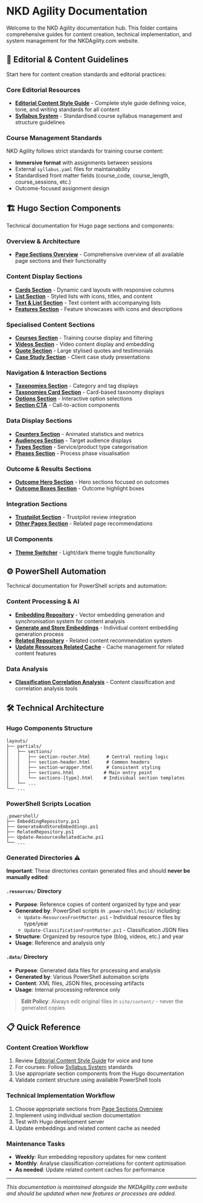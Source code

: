 # NKD Agility Documentation

Welcome to the NKD Agility documentation hub. This folder contains comprehensive guides for content creation, technical implementation, and system management for the NKDAgility.com website.

## 📝 Editorial & Content Guidelines

Start here for content creation standards and editorial practices:

### Core Editorial Resources

- **[Editorial Content Style Guide](editorial-content-style-guide.md)** - Complete style guide defining voice, tone, and writing standards for all content
- **[Syllabus System](syllabus-system.md)** - Standardised course syllabus management and structure guidelines

### Course Management Standards

NKD Agility follows strict standards for training course content:

- **Immersive format** with assignments between sessions
- External `syllabus.yaml` files for maintainability
- Standardised front matter fields (course_code, course_length, course_sessions, etc.)
- Outcome-focused assignment design

## 🏗️ Hugo Section Components

Technical documentation for Hugo page sections and components:

### Overview & Architecture

- **[Page Sections Overview](page-sections-overview.md)** - Comprehensive overview of all available page sections and their functionality

### Content Display Sections

- **[Cards Section](cards-section-usage.md)** - Dynamic card layouts with responsive columns
- **[List Section](list-section-usage.md)** - Styled lists with icons, titles, and content
- **[Text & List Section](textnlist-section-usage.md)** - Text content with accompanying lists
- **[Features Section](features-section-usage.md)** - Feature showcases with icons and descriptions

### Specialised Content Sections

- **[Courses Section](courses-section-usage.md)** - Training course display and filtering
- **[Videos Section](videos-section-usage.md)** - Video content display and embedding
- **[Quote Section](quote-section-usage.md)** - Large stylised quotes and testimonials
- **[Case Study Section](casestudy-section-usage.md)** - Client case study presentations

### Navigation & Interaction Sections

- **[Taxonomies Section](taxonomies-section-usage.md)** - Category and tag displays
- **[Taxonomies Card Section](taxonomies-card-section-usage.md)** - Card-based taxonomy displays
- **[Options Section](options-section-usage.md)** - Interactive option selections
- **[Section CTA](sectioncta-section-usage.md)** - Call-to-action components

### Data Display Sections

- **[Counters Section](counters-section-usage.md)** - Animated statistics and metrics
- **[Audiences Section](audiences-section-usage.md)** - Target audience displays
- **[Types Section](types-section-usage.md)** - Service/product type categorisation
- **[Phases Section](phases-section-usage.md)** - Process phase visualisation

### Outcome & Results Sections

- **[Outcome Hero Section](outcomehero-section-usage.md)** - Hero sections focused on outcomes
- **[Outcome Boxes Section](outcomeboxes-section-usage.md)** - Outcome highlight boxes

### Integration Sections

- **[Trustpilot Section](trustpilot-section-usage.md)** - Trustpilot review integration
- **[Other Pages Section](otherpages-section-usage.md)** - Related page recommendations

### UI Components

- **[Theme Switcher](theme-switcher-usage.md)** - Light/dark theme toggle functionality

## ⚙️ PowerShell Automation

Technical documentation for PowerShell scripts and automation:

### Content Processing & AI

- **[Embedding Repository](EmbeddingRepository.md)** - Vector embedding generation and synchronisation system for content analysis
- **[Generate and Store Embeddings](GenerateAndStoreEmbeddings.md)** - Individual content embedding generation process
- **[Related Repository](RelatedRepository.md)** - Related content recommendation system
- **[Update Resources Related Cache](Update-ResourcesRelatedCache.md)** - Cache management for related content features

### Data Analysis

- **[Classification Correlation Analysis](classification-correlation-analysis.md)** - Content classification and correlation analysis tools

## 🛠️ Technical Architecture

### Hugo Components Structure

```text
layouts/
├── partials/
│   ├── sections/
│   │   ├── section-router.html      # Central routing logic
│   │   ├── section-header.html      # Common headers
│   │   ├── section-wrapper.html     # Consistent styling
│   │   ├── sections.html           # Main entry point
│   │   └── sections-[type].html    # Individual section templates
│   └── ...
└── ...
```

### PowerShell Scripts Location

```text
.powershell/
├── EmbeddingRepository.ps1
├── GenerateAndStoreEmbeddings.ps1
├── RelatedRepository.ps1
├── Update-ResourcesRelatedCache.ps1
└── ...
```

### Generated Directories ⚠️

**Important**: These directories contain generated files and should **never be manually edited**:

#### `.resources/` Directory
- **Purpose**: Reference copies of content organized by type and year
- **Generated by**: PowerShell scripts in `.powershell/build/` including:
  - `Update-ResourcesFrontMatter.ps1` - Individual resource files by type/year
  - `Update-ClassificationFrontMatter.ps1` - Classification JSON files
- **Structure**: Organized by resource type (blog, videos, etc.) and year
- **Usage**: Reference and analysis only

#### `.data/` Directory
- **Purpose**: Generated data files for processing and analysis
- **Generated by**: Various PowerShell automation scripts
- **Content**: XML files, JSON files, processing artifacts
- **Usage**: Internal processing reference only

> **Edit Policy**: Always edit original files in `site/content/` - never the generated copies

## 📋 Quick Reference

### Content Creation Workflow

1. Review [Editorial Content Style Guide](editorial-content-style-guide.md) for voice and tone
2. For courses: Follow [Syllabus System](syllabus-system.md) standards
3. Use appropriate section components from the Hugo documentation
4. Validate content structure using available PowerShell tools

### Technical Implementation Workflow

1. Choose appropriate sections from [Page Sections Overview](page-sections-overview.md)
2. Implement using individual section documentation
3. Test with Hugo development server
4. Update embeddings and related content cache as needed

### Maintenance Tasks

- **Weekly**: Run embedding repository updates for new content
- **Monthly**: Analyse classification correlations for content optimisation
- **As needed**: Update related content caches for performance

---

_This documentation is maintained alongside the NKDAgility.com website and should be updated when new features or processes are added._
